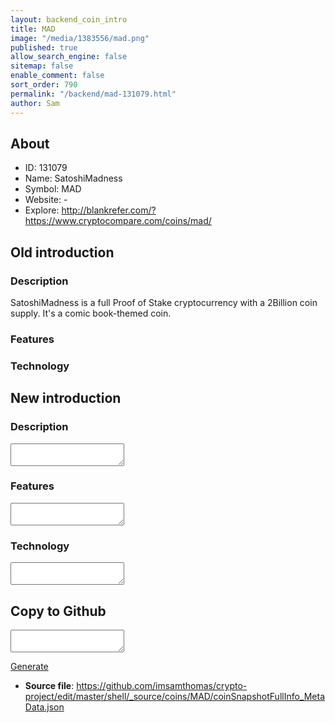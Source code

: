 ```yaml
---
layout: backend_coin_intro
title: MAD
image: "/media/1383556/mad.png"
published: true
allow_search_engine: false
sitemap: false
enable_comment: false
sort_order: 790
permalink: "/backend/mad-131079.html"
author: Sam
---
```


## About

- ID: 131079
- Name: SatoshiMadness
- Symbol: MAD
- Website: -
- Explore: http://blankrefer.com/?https://www.cryptocompare.com/coins/mad/


## Old introduction

### Description

<p>SatoshiMadness is a full Proof of Stake cryptocurrency with a 2Billion coin supply. It&#39;s a comic book-themed coin.</p>

### Features


### Technology




## New introduction


### Description
<textarea id="meta_description" name="description"></textarea>

### Features
<textarea id="meta_features" name="features"></textarea>

### Technology
<textarea id="meta_technology" name="technology"></textarea>


## Copy to Github

<textarea id="coinsnapshotfullinfo_metadata"></textarea>

<a href="#gen" onclick="generateMetaDatJson()">Generate</a>

- **Source file**: <a href="https://github.com/imsamthomas/crypto-project/edit/master/shell/_source/coins/MAD/coinSnapshotFullInfo_MetaData.json">https://github.com/imsamthomas/crypto-project/edit/master/shell/_source/coins/MAD/coinSnapshotFullInfo_MetaData.json</a>

